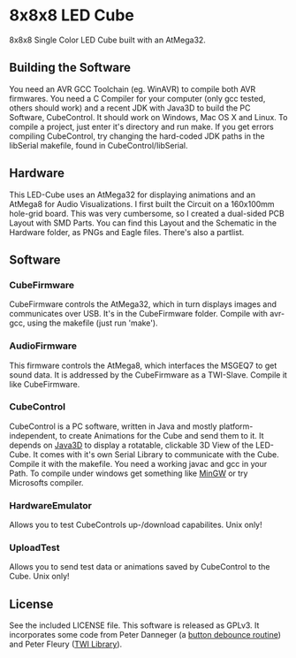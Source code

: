 # 8x8x8 LED Cube

8x8x8 Single Color LED Cube built with an AtMega32.

## Building the Software

You need an AVR GCC Toolchain (eg. WinAVR) to compile both AVR firmwares. You need a C Compiler for your computer (only gcc tested, others should work) and a recent JDK with Java3D to build the PC Software, CubeControl. It should work on Windows, Mac OS X and Linux. To compile a project, just enter it's directory and run make. If you get errors compiling CubeControl, try changing the hard-coded JDK paths in the libSerial makefile, found in CubeControl/libSerial.

## Hardware

This LED-Cube uses an AtMega32 for displaying animations and an AtMega8 for Audio Visualizations. I first built the Circuit on a 160x100mm hole-grid board. This was very cumbersome, so I created a dual-sided PCB Layout with SMD Parts. You can find this Layout and the Schematic in the Hardware folder, as PNGs and Eagle files. There's also a partlist.

## Software

### CubeFirmware

CubeFirmware controls the AtMega32, which in turn displays images and communicates over USB. It's in the CubeFirmware folder. Compile with avr-gcc, using the makefile (just run 'make').

### AudioFirmware

This firmware controls the AtMega8, which interfaces the MSGEQ7 to get sound data. It is addressed by the CubeFirmware as a TWI-Slave. Compile it like CubeFirmware.

### CubeControl

CubeControl is a PC software, written in Java and mostly platform-independent, to create Animations for the Cube and send them to it. It depends on [Java3D](http://www.oracle.com/technetwork/java/javase/tech/index-jsp-138252.html) to display a rotatable, clickable 3D View of the LED-Cube. It comes with it's own Serial Library to communicate with the Cube. Compile it with the makefile. You need a working javac and gcc in your Path. To compile under windows get something like [MinGW](http://www.mingw.org/) or try Microsofts compiler.

### HardwareEmulator

Allows you to test CubeControls up-/download capabilites. Unix only!

### UploadTest

Allows you to send test data or animations saved by CubeControl to the Cube. Unix only!

## License

See the included LICENSE file. This software is released as GPLv3. It incorporates some code from Peter Danneger (a [button debounce routine](http://www.mikrocontroller.net/articles/Entprellung#Debounce-Makro_von_Peter_Dannegger)) and Peter Fleury ([TWI Library](http://homepage.hispeed.ch/peterfleury/avr-software.html)).
